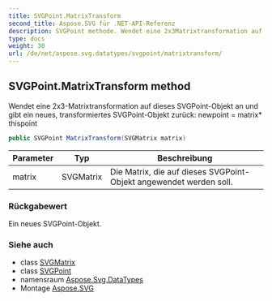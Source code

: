 ```yaml
---
title: SVGPoint.MatrixTransform
second_title: Aspose.SVG für .NET-API-Referenz
description: SVGPoint methode. Wendet eine 2x3Matrixtransformation auf dieses SVGPointObjekt an und gibt ein neues transformiertes SVGPointObjekt zurück newpoint  matrix thispoint
type: docs
weight: 30
url: /de/net/aspose.svg.datatypes/svgpoint/matrixtransform/
---
```

## SVGPoint.MatrixTransform method

Wendet eine 2x3-Matrixtransformation auf dieses SVGPoint-Objekt an und gibt ein neues, transformiertes SVGPoint-Objekt zurück: newpoint = matrix* thispoint

```csharp
public SVGPoint MatrixTransform(SVGMatrix matrix)
```

| Parameter | Typ | Beschreibung |
| --- | --- | --- |
| matrix | SVGMatrix | Die Matrix, die auf dieses SVGPoint-Objekt angewendet werden soll. |

### Rückgabewert

Ein neues SVGPoint-Objekt.

### Siehe auch

* class [SVGMatrix](../../svgmatrix/)
* class [SVGPoint](../)
* namensraum [Aspose.Svg.DataTypes](../../svgpoint/)
* Montage [Aspose.SVG](../../../)



